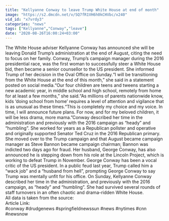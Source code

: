 ```yaml
---
title: "Kellyanne Conway to leave Trump White House at end of month"
image: "https://s2.dmcdn.net/v/SQ7fR1VH6h0kCHVbc/x240"
vid_id: "x7vrdy3"
categories: "news"
tags: ["Kellyanne","Conway","leave"]
date: "2020-08-26T16:00:24+03:00"
---
```

The White House adviser Kellyanne Conway has announced she will be leaving Donald Trump’s administration at the end of August, citing the need to focus on her family. Conway, Trump’s campaign manager during the 2016 presidential race, was the first woman to successfully steer a White House bid, then became a senior counsellor to the US president. She informed Trump of her decision in the Oval Office on Sunday.“I will be transitioning from the White House at the end of this month,” she said in a statement posted on social media.“Our four children are teens and tweens starting a new academic year, in middle school and high school, remotely from home for at least a few months,” she said.“As millions of parents nationwide know, kids ‘doing school from home’ requires a level of attention and vigilance that is as unusual as these times.“This is completely my choice and my voice. In time, I will announce future plans. For now, and for my beloved children, it will be less drama, more mama.”Conway described her time in the administration and previously with the 2016 campaign as “heady” and “humbling”. She worked for years as a Republican pollster and operative and originally supported Senator Ted Cruz in the 2016 Republican primary. She moved over to the Trump campaign and that August became campaign manager as Steve Bannon became campaign chairman; Bannon was indicted two days ago for fraud. Her husband, George Conway, has also announced he is stepping down from his role at the Lincoln Project, which is working to defeat Trump in November. George Conway has been a vocal critic of the US president. In a public feud last year, Trump called him a “wack job” and a “husband from hell”, prompting George Conway to say Trump was mentally unfit for his office. On Sunday, Kellyanne Conway described her time in the administration, and previously with the 2016 campaign, as “heady” and “humbling”. She had survived several rounds of staff turnovers in an often chaotic and drama-ridden White House.  <br>All data is taken from the source:   <br>Article Link:   <br>#conway #drudgenews #springfieldnewssun #news #nytimes #cnn #newsnow  <br>
